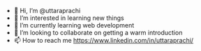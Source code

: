 - 👋 Hi, I’m @uttaraprachi
- 👀 I’m interested in learning new things
- 🌱 I’m currently learning web development
- 💞️ I’m looking to collaborate on getting a warm introduction
- 📫 How to reach me https://www.linkedin.com/in/uttaraprachi/

<!---
uttaraprachi/uttaraprachi is a ✨ special ✨ repository because its `README.md` (this file) appears on your GitHub profile.
You can click the Preview link to take a look at your changes.
--->
